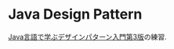 # Java Design Pattern
[Java言語で学ぶデザインパターン入門第3版](https://books.rakuten.co.jp/rb/16908395/?variantId=16908395)の練習.   

